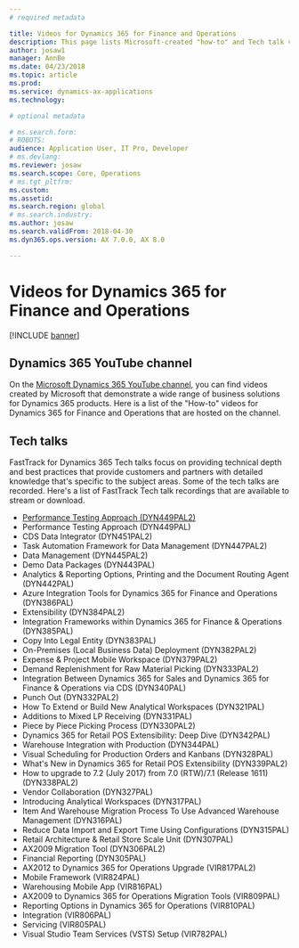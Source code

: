 ```yaml
---
# required metadata

title: Videos for Dynamics 365 for Finance and Operations
description: This page lists Microsoft-created "how-to" and Tech talk videos relating to Dynamics 365 for Finance and Operations that are available on YouTube and other sites.
author: josaw1
manager: AnnBe
ms.date: 04/23/2018
ms.topic: article
ms.prod: 
ms.service: dynamics-ax-applications
ms.technology: 

# optional metadata

# ms.search.form: 
# ROBOTS: 
audience: Application User, IT Pro, Developer
# ms.devlang: 
ms.reviewer: josaw
ms.search.scope: Core, Operations
# ms.tgt_pltfrm: 
ms.custom: 
ms.assetid: 
ms.search.region: global
# ms.search.industry: 
ms.author: josaw
ms.search.validFrom: 2018-04-30
ms.dyn365.ops.version: AX 7.0.0, AX 8.0

---
```


# Videos for Dynamics 365 for Finance and Operations

[!INCLUDE [banner](../includes/banner.md)]



## Dynamics 365 YouTube channel
On the [Microsoft Dynamics 365 YouTube channel](https://www.youtube.com/channel/UCJGCg4rB3QSs8y_1FquelBQ), you can find videos created by Microsoft that demonstrate a wide range of business solutions for Dynamics 365 products. Here is a list of the "How-to" videos for Dynamics 365 for Finance and Operations that are hosted on the channel.

## Tech talks
FastTrack for Dynamics 365 Tech talks focus on providing technical depth and best practices that provide customers and partners with detailed knowledge that's specific to the subject areas. Some of the tech talks are recorded. Here's a list of FastTrack Tech talk recordings that are available to stream or download.

- [Performance Testing Approach (DYN449PAL2)](https://infopedia.eventbuilder.com/event?eventid=i1u5m9&source=Dynamics_365_for_Operations_-_FastTrack_Tech_Talks)
- Performance Testing Approach (DYN449PAL) 
- CDS Data Integrator (DYN451PAL2) 
- Task Automation Framework for Data Management (DYN447PAL2) 
- Data Management (DYN445PAL2)
- Demo Data Packages (DYN443PAL)
- Analytics & Reporting Options, Printing and the Document Routing Agent (DYN442PAL) 
- Azure Integration Tools for Dynamics 365 for Finance and Operations (DYN386PAL) 
- Extensibility (DYN384PAL2) 
- Integration Frameworks within Dynamics 365 for Finance & Operations (DYN385PAL) 
- Copy Into Legal Entity (DYN383PAL) 
- On-Premises (Local Business Data) Deployment (DYN382PAL2) 
- Expense & Project Mobile Workspace (DYN379PAL2) 
- Demand Replenishment for Raw Material Picking (DYN333PAL2) 
- Integration Between Dynamics 365 for Sales and Dynamics 365 for Finance & Operations via CDS (DYN340PAL) 
- Punch Out (DYN332PAL2) 
- How To Extend or Build New Analytical Workspaces (DYN321PAL) 
- Additions to Mixed LP Receiving (DYN331PAL) 
- Piece by Piece Picking Process (DYN330PAL2) 
- Dynamics 365 for Retail POS Extensibility: Deep Dive (DYN342PAL) 
- Warehouse Integration with Production (DYN344PAL) 
- Visual Scheduling for Production Orders and Kanbans (DYN328PAL) 
- What's New in Dynamics 365 for Retail POS Extensibility (DYN339PAL2) 
- How to upgrade to 7.2 (July 2017) from 7.0 (RTW)/7.1 (Release 1611) (DYN338PAL2) 
- Vendor Collaboration (DYN327PAL) 
- Introducing Analytical Workspaces (DYN317PAL) 
- Item And Warehouse Migration Process To Use Advanced Warehouse Management (DYN316PAL) 
- Reduce Data Import and Export Time Using Configurations (DYN315PAL) 
- Retail Architecture & Retail Store Scale Unit (DYN307PAL) 
- AX2009 Migration Tool (DYN306PAL2) 
- Financial Reporting (DYN305PAL) 
- AX2012 to Dynamics 365 for Operations Upgrade (VIR817PAL2) 
- Mobile Framework (VIR824PAL) 
- Warehousing Mobile App (VIR816PAL) 
- AX2009 to Dynamics 365 for Operations Migration Tools (VIR809PAL) 
- Reporting Options in Dynamics 365 for Operations (VIR810PAL) 
- Integration (VIR806PAL) 
- Servicing (VIR805PAL) 
- Visual Studio Team Services (VSTS) Setup (VIR782PAL) 
